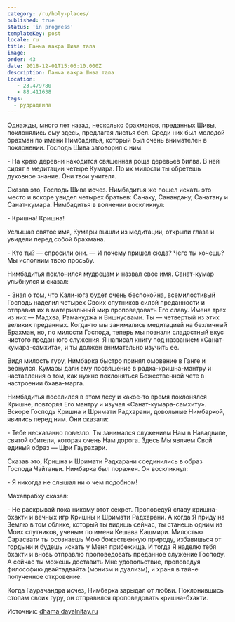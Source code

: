 ```yaml
---
category: /ru/holy-places/
published: true
status: 'in progress'
templateKey: post
locale: ru
title: Панча вакра Шива тала
image:
order: 43
date: 2018-12-01T15:06:10.000Z
description: Панча вакра Шива тала
location:
   - 23.479780
   - 88.411638
tags:
  - рудрадвипа
---
```


Однажды, много лет назад, несколько брахманов, преданных Шивы, поклонялись ему здесь, предлагая листья бел. Среди них был молодой брахман по имени Нимбадитья, который был очень внимателен в поклонении. Господь Шива заговорил с ним:

\- На краю деревни находится священная роща деревьев билва. В ней сидят в медитации четыре Кумара. По их милости ты обретешь духовное знание. Они твои учителя.

Сказав это, Господь Шива исчез. Нимбадитья же пошел искать это место и вскоре увидел четырех братьев: Санаку, Санандану, Санатану и Санат-кумара. Нимбадитья в волнении воскликнул:

\- Кришна! Кришна!

Услышав святое имя, Кумары вышли из медитации, открыли глаза и увидели перед собой брахмана.

\- Кто ты? — спросили они. — И почему пришел сюда? Чего ты хочешь? Мы исполним твою просьбу.

Нимбадитья поклонился мудрецам и назвал свое имя. Санат-кумар улыбнулся и сказал:

\- Зная о том, что Кали-юга будет очень беспокойна, всемилостивый Господь наделил четырех Своих спутников силой преданности и отправил их в материальный мир проповедовать Его славу. Имена трех из них — Мадхва, Рамануджа и Вишнусвами. Ты — четвертый из этих великих преданных. Когда-то мы занимались медитацией на безличный Брахман, но, по милости Господа, теперь мы познали сладостный вкус чистого преданного служения. Я написал книгу под названием «Санат-кумара-самхита», и ты должен внимательно изучить ее.

Видя милость гуру, Нимбарка быстро принял омовение в Ганге и вернулся. Кумары дали ему посвящение в радха-кришна-мантру и наставления о том, как нужно поклоняться Божественной чете в настроении бхава-марга.

Нимбадитья поселился в этом лесу и какое-то время поклонялся Кришне, повторяя Его мантру и изучая «Санат-кумара-самхиту». Вскоре Господь Кришна и Шримати Радхарани, довольные Нимбаркой, явились перед ним. Они сказали:

\- Тебе несказанно повезло. Ты занимался служением Нам в Навадвипе, святой обители, которая очень Нам дорога. Здесь Мы являем Свой единый образ — Шри Гаурахари.

Сказав это, Кришна и Шримати Радхарани соединились в образ Господа Чайтаньи. Нимбарка был поражен. Он воскликнул:

\- Я никогда не слышал ни о чем подобном!

Махапрабху сказал:

\- Не раскрывай пока никому этот секрет. Проповедуй славу кришна-бхакти и вечных игр Кришны и Шримати Радхарани. А когда Я приду на Землю в том облике, который ты видишь сейчас, ты станешь одним из Моих спутников, ученым по имени Кешава Кашмири. Милостью Сарасвати ты осознаешь Мою божественную природу, избавишься от гордыни и будешь искать у Меня прибежища. И тогда Я наделю тебя бхакти и вновь отправлю проповедовать преданное служение Господу. А сейчас ты можешь доставить Мне удовольствие, проповедуя философию двайтадвайта (монизм и дуализм), и храня в тайне полученное откровение.

Когда Гаурачандра исчез, Нимбарка зарыдал от любви. Поклонившись стопам своих гуру, он отправился проповедовать кришна-бхакти.

Источник: [dhama.dayalnitay.ru](http://dhama.dayalnitay.ru/)

<tbd locale="ru" url="mailto:haribol@mayapur.live"></tbd>
